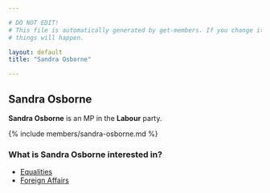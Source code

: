 ```yaml
---

# DO NOT EDIT!
# This file is automatically generated by get-members. If you change it, bad
# things will happen.

layout: default
title: "Sandra Osborne"

---
```


## Sandra Osborne

**Sandra Osborne** is an MP in the **Labour** party.

{% include members/sandra-osborne.md %}

### What is Sandra Osborne interested in?


* [Equalities](/interests/equalities.html)
* [Foreign Affairs](/interests/foreign-affairs.html)
